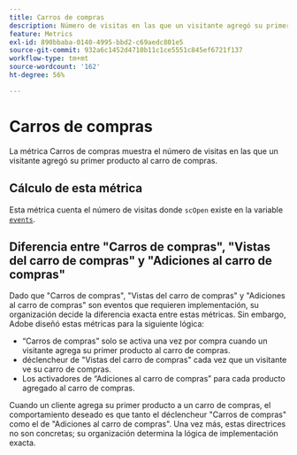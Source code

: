 ```yaml
---
title: Carros de compras
description: Número de visitas en las que un visitante agregó su primer producto al carro de compras.
feature: Metrics
exl-id: 890bbaba-0140-4995-bbd2-c69aedc801e5
source-git-commit: 932a6c1452d4710b11c1ce5551c845ef6721f137
workflow-type: tm+mt
source-wordcount: '162'
ht-degree: 56%

---
```


# Carros de compras

La métrica Carros de compras muestra el número de visitas en las que un visitante agregó su primer producto al carro de compras.

## Cálculo de esta métrica

Esta métrica cuenta el número de visitas donde `scOpen` existe en la variable [`events`](/help/implement/vars/page-vars/events/events-overview.md).

## Diferencia entre &quot;Carros de compras&quot;, &quot;Vistas del carro de compras&quot; y &quot;Adiciones al carro de compras&quot;

Dado que &quot;Carros de compras&quot;, &quot;Vistas del carro de compras&quot; y &quot;Adiciones al carro de compras&quot; son eventos que requieren implementación, su organización decide la diferencia exacta entre estas métricas. Sin embargo, Adobe diseñó estas métricas para la siguiente lógica:

* “Carros de compras” solo se activa una vez por compra cuando un visitante agrega su primer producto al carro de compras.
* déclencheur de &quot;Vistas del carro de compras&quot; cada vez que un visitante ve su carro de compras.
* Los activadores de “Adiciones al carro de compras” para cada producto agregado al carro de compras.

Cuando un cliente agrega su primer producto a un carro de compras, el comportamiento deseado es que tanto el déclencheur &quot;Carros de compras&quot; como el de &quot;Adiciones al carro de compras&quot;. Una vez más, estas directrices no son concretas; su organización determina la lógica de implementación exacta.
